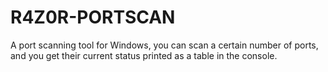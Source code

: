 # R4Z0R-PORTSCAN
A port scanning tool for Windows, you can scan a certain number of ports, and you get their current status printed as a table in the console.
